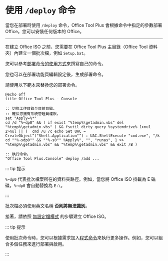# 使用 `/deploy` 命令  

當您在部署時使用 `/deploy` 命令，Office Tool Plus 會根據命令中指定的參數部署 Office。您可以安裝任何版本的 Office。  

---

在建立 Office ISO 之前，您需要在 Office Tool Plus 主目錄（Office Tool 資料夾）內建立一個批次檔，例如 `Setup.bat`。  

您可以參考[部署命令的使用方式](/usage/command/deploy.md)來撰寫自己的命令。  

您也可以在部署功能頁編輯設定後，生成部署命令。  

請使用以下範本來替換您的部署命令。  

```batch
@echo off
title Office Tool Plus - Console

:: 切換工作目錄至目前目錄。
:: 確保您擁有系統管理員權限。
set "Apply=%*"
cd /d "%~dp0" && ( if exist "%temp%\getadmin.vbs" del "%temp%\getadmin.vbs" ) && fsutil dirty query %systemdrive% 1>nul 2>nul || (  cmd /u /c echo Set UAC = CreateObject^("Shell.Application"^) : UAC.ShellExecute "cmd.exe", "/k cd ""%~sdp0"" && ""%~s0"" %Apply%", "", "runas", 1 >> "%temp%\getadmin.vbs" && "%temp%\getadmin.vbs" && exit /B )

:: 執行命令。
"Office Tool Plus.Console" deploy /add ...
```

::: tip 提示  

`%~dp0` 代表批次檔案所在的資料夾路徑。例如，當您將 Office ISO 掛載為 E 磁碟，`%~dp0` 會自動替換為 `E:\`。  

:::

批次檔必須使用英文名稱 **否則將無法識別**。  

接著，請依照 [無設定檔模式](no-config.md) 的步驟建立 Office ISO。  

::: tip 提示  

使用批次命令時，您可以根據需求加入[程式命令](/usage/command/application)來執行更多操作。例如，您可以組合多個任務來進行部署與啟用。  

:::